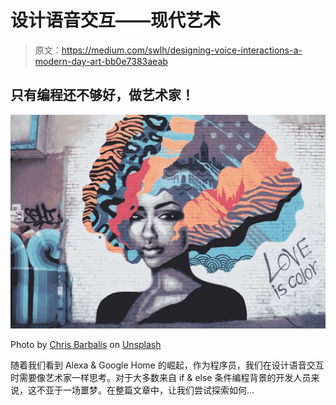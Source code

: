 # 设计语音交互——现代艺术

> 原文：<https://medium.com/swlh/designing-voice-interactions-a-modern-day-art-bb0e7383aeab>

## 只有编程还不够好，做艺术家！

![](img/8f869865d27dad9ef0637bb5e4657ed4.png)

Photo by [Chris Barbalis](https://unsplash.com/photos/FZ65n5sAsaY?utm_source=unsplash&utm_medium=referral&utm_content=creditCopyText) on [Unsplash](https://unsplash.com/photos/O6fs4ablxw8?utm_source=unsplash&utm_medium=referral&utm_content=creditCopyText)

随着我们看到 Alexa & Google Home 的崛起，作为程序员，我们在设计语音交互时需要像艺术家一样思考。对于大多数来自 if & else 条件编程背景的开发人员来说，这不亚于一场噩梦。在整篇文章中，让我们尝试探索如何…